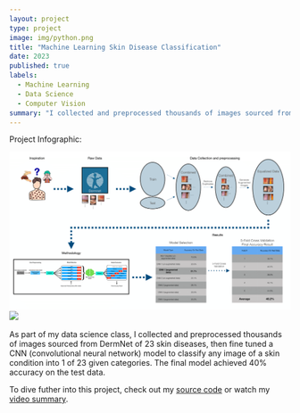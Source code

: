 ```yaml
---
layout: project
type: project
image: img/python.png
title: "Machine Learning Skin Disease Classification"
date: 2023
published: true
labels:
  - Machine Learning
  - Data Science
  - Computer Vision
summary: "I collected and preprocessed thousands of images sourced from DermNet of 23 skin diseases, then fine-tuned a CNN (convolutional neural network) model to classify any image of a skin condition into 1 of 23 given categories. The model achieved 40% accuracy on the test data."
---
```


Project Infographic:

<div class="text-center p-4">
    <img width="750px" src="../img/Infographic.png" class="img-thumbnail" >
</div>

<div class="text-center p-4">
    <img width="700px" src="../img/Methodology.png" class="img-thumbnail" >
</div>

As part of my data science class, I collected and preprocessed thousands of images sourced from DermNet of 23 skin diseases, then fine tuned a CNN (convolutional neural network) model to classify any image of a skin condition into 1 of 23 given categories. The final model achieved 40% accuracy on the test data.

To dive futher into this project, check out my [source code](https://github.com/JustinLisoway/Skin_Disease_Detection_ML) or watch my [video summary](https://www.youtube.com/watch?v=YsgPvooVUF4).
